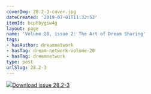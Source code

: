 ```yaml
---
coverImg: 28.2-3-cover.jpg
dateCreated: '2019-07-01T11:32:52'
itemId: bcphbygiw4g
layout: page
name: 'Volume 28, issue 2: The Art of Dream Sharing'
tags:
- hasAuthor: dreamnetwork
- hasTag: dream-network-volume-28
- hasTag: dreamnetwork
type: post
urlSlug: 28.2-3
---
```

<img class="card-journal-img" src="../images/28.2-3-rect.jpg"/><a href="../files/pdfs/Volume_28/28.2-28.3_art_of_dream_sharing.pdf" download="">Download issue 28.2-3</a>
